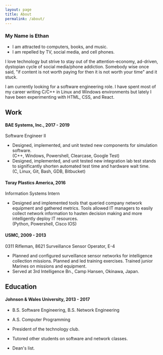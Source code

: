 ```yaml
---
layout: page
title: About
permalink: /about/
---
```


### My Name is Ethan
- I am attracted to computers, books, and music.
- I am repelled by TV, social media, and cell phones.

I love technology but strive to stay out of the attention-economy, ad-driven, dystopian cycle of social media/phone addiction. Somebody wise once said, "if content is not worth paying for then it is not worth your time" and it stuck.

I am currently looking for a software engineering role. I have spent most of my career writing C/C++ in Linux and Windows environments but lately I have been experimenting with HTML, CSS, and React.

## Work  
#### BAE Systems, Inc., 2017 - 2019  
Software Engineer II  
- Designed, implemented, and unit tested new components for simulation software.  
(C++, Windows, Powershell, Clearcase, Google Test)  
- Designed, implemented, and unit tested new integration lab test stands to significantly shorten automated test time and hardware wait time.  
(C, Linux, Git, Bash, GDB, Bitbucket)

#### Toray Plastics America, 2016
Information Systems Intern  
- Designed and implemented tools that queried company network equipment and gathered metrics. Tools allowed IT managers to easily collect network information to hasten decision making and more intelligently deploy IT resources.  
(Python, Powershell, Cisco IOS)

#### USMC, 2009 - 2013
0311 Rifleman, 8621 Surveillance Sensor Operator, E-4  
- Planned and configured surveillance sensor networks for intelligence collection missions. Planned and led training exercises. Trained junior Marines on missions and equipment.
- Served at 3rd Intelligence Bn., Camp Hansen, Okinawa, Japan.

## Education
#### Johnson & Wales University, 2013 - 2017
- B.S. Software Engineering, B.S. Network Engineering
- A.S. Computer Programming

- President of the technology club.
- Tutored other students on software and network classes.
- Dean's list.